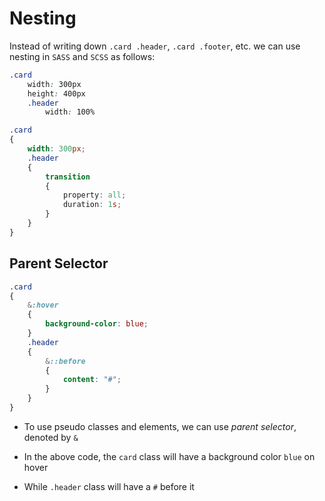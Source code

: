 # Nesting

Instead of writing down `.card .header`, `.card .footer`, etc. we can use nesting
in `SASS` and `SCSS` as follows:

```css
.card
    width: 300px
    height: 400px
    .header
        width: 100%
```

```css
.card
{
    width: 300px;
    .header
    {
        transition
        {
            property: all;
            duration: 1s;
        }
    }
}
```

## Parent Selector

```scss
.card
{
    &:hover
    {
        background-color: blue;
    }
    .header
    {
        &::before
        {
            content: "#";
        }
    }
}
```

- To use pseudo classes and elements, we can use *parent selector*, denoted by
`&`

- In the above code, the `card` class will have a background color `blue` on
hover

- While `.header` class will have a `#` before it
